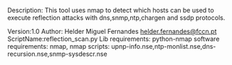 Description: This tool uses nmap to detect which hosts can be used to execute reflection attacks with dns,snmp,ntp,chargen and ssdp protocols. 


Version:1.0
Author: Helder Miguel Fernandes <helder.fernandes@fccn.pt>
ScriptName:reflection_scan.py
Lib requirements: python-nmap
software requirements: nmap, nmap scripts: upnp-info.nse,ntp-monlist.nse,dns-recursion.nse,snmp-sysdescr.nse
